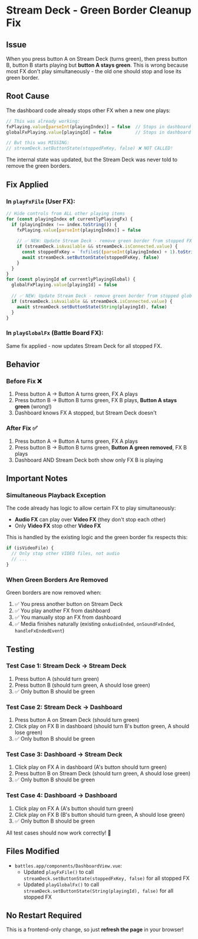 # Stream Deck - Green Border Cleanup Fix

## Issue
When you press button A on Stream Deck (turns green), then press button B, button B starts playing but **button A stays green**. This is wrong because most FX don't play simultaneously - the old one should stop and lose its green border.

## Root Cause
The dashboard code already stops other FX when a new one plays:
```typescript
// This was already working:
fxPlaying.value[parseInt(playingIndex)] = false  // Stops in dashboard state
globalFxPlaying.value[playingId] = false         // Stops in dashboard state

// But this was MISSING:
// streamDeck.setButtonState(stoppedFxKey, false) ❌ NOT CALLED!
```

The internal state was updated, but the Stream Deck was never told to remove the green borders.

## Fix Applied

### In `playFxFile` (User FX):
```typescript
// Hide controls from ALL other playing items
for (const playingIndex of currentlyPlayingFx) {
  if (playingIndex !== index.toString()) {
    fxPlaying.value[parseInt(playingIndex)] = false
    
    // ✅ NEW: Update Stream Deck - remove green border from stopped FX
    if (streamDeck.isAvailable && streamDeck.isConnected.value) {
      const stoppedFxKey = `fxfile${(parseInt(playingIndex) + 1).toString().padStart(3, '0')}`
      await streamDeck.setButtonState(stoppedFxKey, false)
    }
  }
}
for (const playingId of currentlyPlayingGlobal) {
  globalFxPlaying.value[playingId] = false
  
  // ✅ NEW: Update Stream Deck - remove green border from stopped global FX
  if (streamDeck.isAvailable && streamDeck.isConnected.value) {
    await streamDeck.setButtonState(String(playingId), false)
  }
}
```

### In `playGlobalFx` (Battle Board FX):
Same fix applied - now updates Stream Deck for all stopped FX.

## Behavior

### Before Fix ❌
1. Press button A → Button A turns green, FX A plays
2. Press button B → Button B turns green, FX B plays, **Button A stays green** (wrong!)
3. Dashboard knows FX A stopped, but Stream Deck doesn't

### After Fix ✅
1. Press button A → Button A turns green, FX A plays
2. Press button B → Button B turns green, **Button A green removed**, FX B plays
3. Dashboard AND Stream Deck both show only FX B is playing

## Important Notes

### Simultaneous Playback Exception
The code already has logic to allow certain FX to play simultaneously:
- **Audio FX** can play over **Video FX** (they don't stop each other)
- Only **Video FX** stop other **Video FX**

This is handled by the existing logic and the green border fix respects this:
```typescript
if (isVideoFile) {
  // Only stop other VIDEO files, not audio
  // ...
}
```

### When Green Borders Are Removed
Green borders are now removed when:
1. ✅ You press another button on Stream Deck
2. ✅ You play another FX from dashboard
3. ✅ You manually stop an FX from dashboard
4. ✅ Media finishes naturally (existing `onAudioEnded`, `onSoundFxEnded`, `handleFxEndedEvent`)

## Testing

### Test Case 1: Stream Deck → Stream Deck
1. Press button A (should turn green)
2. Press button B (should turn green, A should lose green)
3. ✅ Only button B should be green

### Test Case 2: Stream Deck → Dashboard
1. Press button A on Stream Deck (should turn green)
2. Click play on FX B in dashboard (should turn B's button green, A should lose green)
3. ✅ Only button B should be green

### Test Case 3: Dashboard → Stream Deck
1. Click play on FX A in dashboard (A's button should turn green)
2. Press button B on Stream Deck (should turn green, A should lose green)
3. ✅ Only button B should be green

### Test Case 4: Dashboard → Dashboard
1. Click play on FX A (A's button should turn green)
2. Click play on FX B (B's button should turn green, A should lose green)
3. ✅ Only button B should be green

All test cases should now work correctly! 🎉

## Files Modified
- `battles.app/components/DashboardView.vue`:
  - Updated `playFxFile()` to call `streamDeck.setButtonState(stoppedFxKey, false)` for all stopped FX
  - Updated `playGlobalFx()` to call `streamDeck.setButtonState(String(playingId), false)` for all stopped FX

## No Restart Required
This is a frontend-only change, so just **refresh the page** in your browser!

